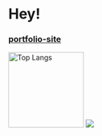 # Hey!
<h3><a href="https://akatchang.github.io/portfolio">portfolio-site</a></h3>
 
<img alt="Top Langs" height="150px" src="https://github-readme-stats.vercel.app/api/top-langs/?username=akcatchang&layout=compact&show_icons=true&theme=vue-dark" />

<img src="https://skillicons.dev/icons?i=html,css,sass,js,ts,vue,react,python,arduino,processing,blender,figma&perline=7" />
